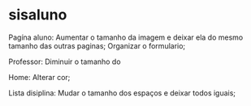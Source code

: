# sisaluno

Pagína aluno:
Aumentar o tamanho da imagem e deixar ela do mesmo tamanho das outras paginas;
Organizar o formulario;

Professor:
Diminuir o tamanho do 

Home:
Alterar cor;




Lista disiplina:
Mudar o tamanho dos espaços e deixar todos iguais;
